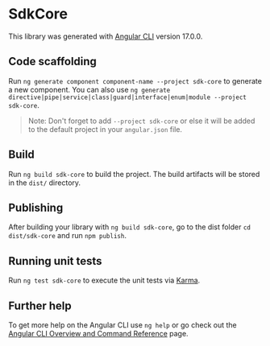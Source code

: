# SdkCore

This library was generated with [Angular CLI](https://github.com/angular/angular-cli) version 17.0.0.

## Code scaffolding

Run `ng generate component component-name --project sdk-core` to generate a new component. You can also use `ng generate directive|pipe|service|class|guard|interface|enum|module --project sdk-core`.
> Note: Don't forget to add `--project sdk-core` or else it will be added to the default project in your `angular.json` file. 

## Build

Run `ng build sdk-core` to build the project. The build artifacts will be stored in the `dist/` directory.

## Publishing

After building your library with `ng build sdk-core`, go to the dist folder `cd dist/sdk-core` and run `npm publish`.

## Running unit tests

Run `ng test sdk-core` to execute the unit tests via [Karma](https://karma-runner.github.io).

## Further help

To get more help on the Angular CLI use `ng help` or go check out the [Angular CLI Overview and Command Reference](https://angular.io/cli) page.
